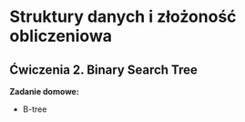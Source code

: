 # Struktury danych i złożoność obliczeniowa

## Ćwiczenia 2. Binary Search Tree


**Zadanie domowe:**
* B-tree
